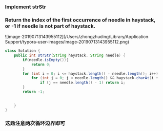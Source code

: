 ### Implement strStr

### Return the index of the first occurrence of needle in haystack, or **-1** if needle is not part of haystack.

![image-20190713143955112](/Users/zhongzhuding/Library/Application Support/typora-user-images/image-20190713143955112.png)

~~~java
class Solution {
    public int strStr(String haystack, String needle) {
        if(needle.isEmpty()){
            return 0;
        }
        for (int i = 0; i <= haystack.length() - needle.length(); i++) {
            for (int j = 0; j < needle.length() && haystack.charAt(i + j) == needle.charAt(j); j++)
                if (j == needle.length() - 1) return i;
        }
        return -1;
        
        
    }
}
~~~



### 这题注意两次循环边界即可

